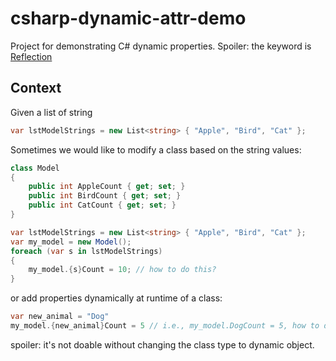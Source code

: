 # csharp-dynamic-attr-demo
Project for demonstrating C# dynamic properties.
Spoiler: the keyword is [Reflection](https://learn.microsoft.com/en-us/dotnet/csharp/advanced-topics/reflection-and-attributes/)

## Context

Given a list of string
```c#
var lstModelStrings = new List<string> { "Apple", "Bird", "Cat" };
```

Sometimes we would like to modify a class based on the string values:
```c#
class Model
{
    public int AppleCount { get; set; }
    public int BirdCount { get; set; }
    public int CatCount { get; set; }
}

var lstModelStrings = new List<string> { "Apple", "Bird", "Cat" };
var my_model = new Model();
foreach (var s in lstModelStrings)
{
    my_model.{s}Count = 10; // how to do this?
}
```

or add properties dynamically at runtime of a class:
```c#
var new_animal = "Dog"
my_model.{new_animal}Count = 5 // i.e., my_model.DogCount = 5, how to do this?
```
spoiler: it's not doable without changing the class type to dynamic object.


